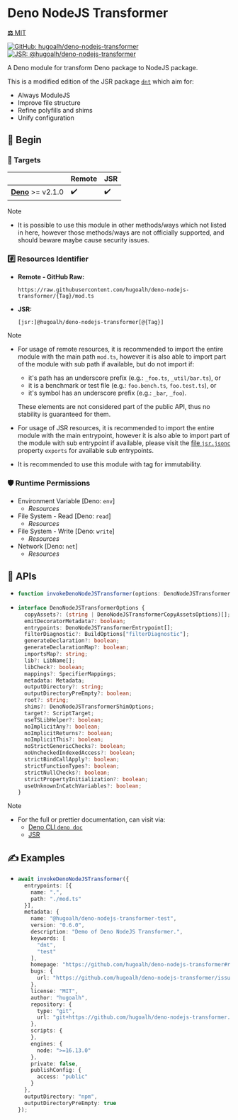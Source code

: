 # Deno NodeJS Transformer

[**⚖️** MIT](./LICENSE.md)

[![GitHub: hugoalh/deno-nodejs-transformer](https://img.shields.io/github/v/release/hugoalh/deno-nodejs-transformer?label=hugoalh/deno-nodejs-transformer&labelColor=181717&logo=github&logoColor=ffffff&sort=semver&style=flat "GitHub: hugoalh/deno-nodejs-transformer")](https://github.com/hugoalh/deno-nodejs-transformer)
[![JSR: @hugoalh/deno-nodejs-transformer](https://img.shields.io/jsr/v/@hugoalh/deno-nodejs-transformer?label=@hugoalh/deno-nodejs-transformer&labelColor=F7DF1E&logo=jsr&logoColor=000000&style=flat "JSR: @hugoalh/deno-nodejs-transformer")](https://jsr.io/@hugoalh/deno-nodejs-transformer)

A Deno module for transform Deno package to NodeJS package.

This is a modified edition of the JSR package [`dnt`](https://jsr.io/@deno/dnt) which aim for:

- Always ModuleJS
- Improve file structure
- Refine polyfills and shims
- Unify configuration

## 🔰 Begin

### 🎯 Targets

|  | **Remote** | **JSR** |
|:--|:--|:--|
| **[Deno](https://deno.land/)** >= v2.1.0 | ✔️ | ✔️ |

> [!NOTE]
> - It is possible to use this module in other methods/ways which not listed in here, however those methods/ways are not officially supported, and should beware maybe cause security issues.

### #️⃣ Resources Identifier

- **Remote - GitHub Raw:**
  ```
  https://raw.githubusercontent.com/hugoalh/deno-nodejs-transformer/{Tag}/mod.ts
  ```
- **JSR:**
  ```
  [jsr:]@hugoalh/deno-nodejs-transformer[@{Tag}]
  ```

> [!NOTE]
> - For usage of remote resources, it is recommended to import the entire module with the main path `mod.ts`, however it is also able to import part of the module with sub path if available, but do not import if:
>
>   - it's path has an underscore prefix (e.g.: `_foo.ts`, `_util/bar.ts`), or
>   - it is a benchmark or test file (e.g.: `foo.bench.ts`, `foo.test.ts`), or
>   - it's symbol has an underscore prefix (e.g.: `_bar`, `_foo`).
>
>   These elements are not considered part of the public API, thus no stability is guaranteed for them.
> - For usage of JSR resources, it is recommended to import the entire module with the main entrypoint, however it is also able to import part of the module with sub entrypoint if available, please visit the [file `jsr.jsonc`](./jsr.jsonc) property `exports` for available sub entrypoints.
> - It is recommended to use this module with tag for immutability.

### 🛡️ Runtime Permissions

- Environment Variable \[Deno: `env`\]
  - *Resources*
- File System - Read \[Deno: `read`\]
  - *Resources*
- File System - Write \[Deno: `write`\]
  - *Resources*
- Network \[Deno: `net`\]
  - *Resources*

## 🧩 APIs

- ```ts
  function invokeDenoNodeJSTransformer(options: DenoNodeJSTransformerOptions): Promise<void>;
  ```
- ```ts
  interface DenoNodeJSTransformerOptions {
    copyAssets?: (string | DenoNodeJSTransformerCopyAssetsOptions)[];
    emitDecoratorMetadata?: boolean;
    entrypoints: DenoNodeJSTransformerEntrypoint[];
    filterDiagnostic?: BuildOptions["filterDiagnostic"];
    generateDeclaration?: boolean;
    generateDeclarationMap?: boolean;
    importsMap?: string;
    lib?: LibName[];
    libCheck?: boolean;
    mappings?: SpecifierMappings;
    metadata: Metadata;
    outputDirectory?: string;
    outputDirectoryPreEmpty?: boolean;
    root?: string;
    shims?: DenoNodeJSTransformerShimOptions;
    target?: ScriptTarget;
    useTSLibHelper?: boolean;
    noImplicitAny?: boolean;
    noImplicitReturns?: boolean;
    noImplicitThis?: boolean;
    noStrictGenericChecks?: boolean;
    noUncheckedIndexedAccess?: boolean;
    strictBindCallApply?: boolean;
    strictFunctionTypes?: boolean;
    strictNullChecks?: boolean;
    strictPropertyInitialization?: boolean;
    useUnknownInCatchVariables?: boolean;
  }
  ```

> [!NOTE]
> - For the full or prettier documentation, can visit via:
>   - [Deno CLI `deno doc`](https://docs.deno.com/runtime/reference/cli/documentation_generator/)
>   - [JSR](https://jsr.io/@hugoalh/deno-nodejs-transformer)

## ✍️ Examples

- ```ts
  await invokeDenoNodeJSTransformer({
    entrypoints: [{
      name: ".",
      path: "./mod.ts"
    }],
    metadata: {
      name: "@hugoalh/deno-nodejs-transformer-test",
      version: "0.6.0",
      description: "Demo of Deno NodeJS Transformer.",
      keywords: [
        "dnt",
        "test"
      ],
      homepage: "https://github.com/hugoalh/deno-nodejs-transformer#readme",
      bugs: {
        url: "https://github.com/hugoalh/deno-nodejs-transformer/issues"
      },
      license: "MIT",
      author: "hugoalh",
      repository: {
        type: "git",
        url: "git+https://github.com/hugoalh/deno-nodejs-transformer.git"
      },
      scripts: {
      },
      engines: {
        node: ">=16.13.0"
      },
      private: false,
      publishConfig: {
        access: "public"
      }
    },
    outputDirectory: "npm",
    outputDirectoryPreEmpty: true
  });
  ```
